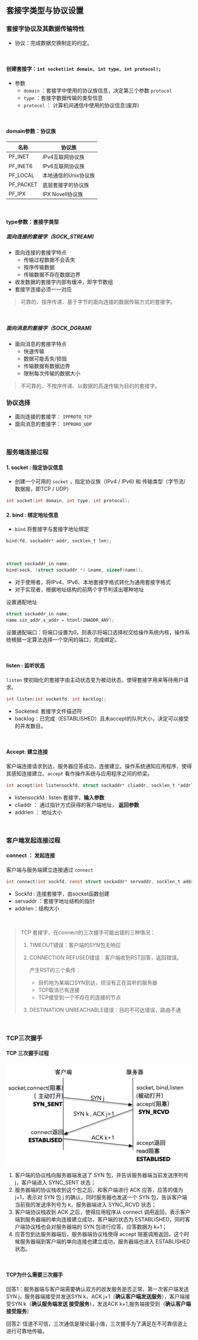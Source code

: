 ## 套接字类型与协议设置

### 套接字协议及其数据传输特性

- 协议：完成数据交换制定的约定。

</br>

#### 创建套接字：`int socket(int domain, int type, int protocol);`

- 参数
  - `domain` ：套接字中使用的协议族信息，决定第三个参数 `protocol`
  - `type` ：套接字数据传输的类型信息
  - `protocol` ： 计算机间通信中使用的协议信息(废弃)

</br>

#### domain参数：协议族

| 名称      | 协议族               |
| --------- | -------------------- |
| PF_INET   | IPv4互联网协议族     |
| PF_INET6  | IPv6互联网协议族     |
| PF_LOCAL  | 本地通信的Unix协议族 |
| PF_PACKET | 底层套接字的协议族   |
| PF_IPX    | IPX Novell协议族     |

</br>

#### type参数：套接字类型

##### 面向连接的套接字（SOCK_STREAM)

- 面向连接的套接字特点
  - 传输过程数据不会丢失
  - 按序传输数据
  - 传输数据不存在数据边界
- 收发数据的套接字内部有缓冲，即字节数组
- 套接字连接必须一一对应

> 可靠的、按序传递、基于字节的面向连接的数据传输方式的套接字。

</br>

##### 面向消息的套接字（SOCK_DGRAM)

- 面向消息的套接字特点
  - 快速传输
  - 数据可能丢失/损毁
  - 传输数据有数据边界
  - 限制每次传输的数据大小

> 不可靠的、不按序传递、以数据的高速传输为目的的套接字。

### 协议选择

- 面向连接的套接字： `IPPROTO_TCP`
- 面向消息的套接字： `IPPRORO_UDP`

</br>

### 服务端连接过程

#### 1. socket : 指定协议信息

- 创建一个可用的 `socket` ，指定协议族（IPv4 / IPv6) 和 传输类型（字节流/ 数据报，即TCP / UDP）

```C
int socket(int domain, int type, int protocol);
```



#### 2. bind : 绑定地址信息

- `bind` 将套接字与套接字地址绑定

```C
bind(fd, sockaddr* addr, socklen_t len);
```

</br>

```C
struct sockaddr_in name;
bind(sock, (struct sockaddr *) &name, sizeof(name));
```



- 对于使用者，将IPv4、IPv6、本地套接字格式转化为通用套接字格式
- 对于实现者，根据地址结构的前两个字节判读出哪种地址



设置通配地址

```C
struct sockaddr_in name;
name.sin_addr.s_addr = htonl(INADDR_ANY);
```

设置通配端口：将端口设置为0，则表示将端口选择权交给操作系统内核，操作系统根据一定算法选择一个空闲的端口，完成绑定。

</br>

#### listen : 监听状态

`listen` 使初始化的套接字由主动状态变为被动状态，使得套接字用来等待用户请求。

```C
int listen(int socketfd, int backlog);
```

- Socketed: 套接字文件描述符
- backlog：已完成（ESTABLISHED）且未accept的队列大小，决定可以接受的并发数目。

</br>

#### Accept: 建立连接

客户端连接请求到达，服务器应答成功，连接建立。操作系统通知应用程序，使得其感知连接建立。`accept` 看作操作系统与应用程序之间的桥梁。

```C
int accept(int listensockfd, struct sockaddr* cliaddr, socklen_t *addrlen);
```

- listensockfd : listen 套接字，**输入参数**
- cliaddr ： 通过指针方式获得的客户端地址， **返回参数**
- addrlen ： 地址大小

</br>

### 客户端发起连接过程

#### connect ： 发起连接

客户端与服务端建立连接通过 `connect` 

```C
int connect(int sockfd, const struct sockaddr* servaddr, socklen_t addrlen);
```

- Sockfd : 连接套接字，由socket函数创建
- servaddr ：套接字地址结构的指针
- addrlen：结构大小

</br>

> TCP 套接字，在connect的三次握手可能出错的三种情况：
>
> 1. TIMEOUT错误：客户端的SYN包无响应
>
> 2. CONNECTION REFUSED错误：客户端收到RST回答，返回错误。
>
>    产生RST的三个条件：
>
>    - 目的地为某端口SYN到达，但没有正在监听的服务器
>    - TCP取消已有连接
>    - TCP接受到一个不存在的连接的节点
>
> 3. DESTINATION UNREACHABLE错误：目的不可达错误，路由不通

</br>

### TCP三次握手

#### TCP 三次握手过程

<img src="images/image-20200909210456907.png" alt="image-20200909210456907" style="zoom:50%;" />

1. 客户端的协议栈向服务器端发送了 SYN 包，并告诉服务器端当前发送序列号 j，客户端进入 SYNC_SENT 状态；
2. 服务器端的协议栈收到这个包之后，和客户端进行 ACK 应答，应答的值为 j+1，表示对 SYN 包 j 的确认，同时服务器也发送一个 SYN 包，告诉客户端当前我的发送序列号为 k，服务器端进入 SYNC_RCVD 状态；
3. 客户端协议栈收到 ACK 之后，使得应用程序从 connect 调用返回，表示客户端到服务器端的单向连接建立成功，客户端的状态为 ESTABLISHED，同时客户端协议栈也会对服务器端的 SYN 包进行应答，应答数据为 k+1；
4. 应答包到达服务器端后，服务器端协议栈使得 accept 阻塞调用返回，这个时候服务器端到客户端的单向连接也建立成功，服务器端也进入 ESTABLISHED 状态。

</br>

#### TCP为什么需要三次握手

回答1：服务器端与客户端需要确认双方的收发服务是否正常，第一次客户端发送SYN j，服务器端接受并发送SYN k，ACK j+1（**确认客户端发送服务**），客户端接受SYN k（**确认服务端发送 接受服务**），发送ACK k+1,服务端接受到（**确认客户端接受服务**）

回答2: 信道不可信，三次通信是理论最小值，三次握手为了满足在不可靠信道上进行可靠地传输。















